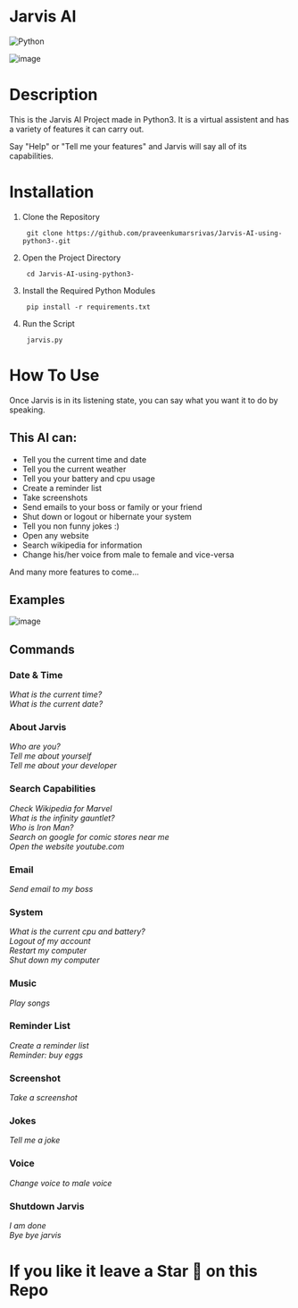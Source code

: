 # Jarvis AI

![Python](https://img.shields.io/badge/python-3670A0?style=plastic&logo=python&logoColor=ffdd54)

![image](https://user-images.githubusercontent.com/11313549/83199718-64016700-a15f-11ea-8d7e-9b04280841f9.png)

# Description

This is the Jarvis AI Project made in Python3. It is a virtual assistent and has a variety of features it can carry out.

Say "Help" or "Tell me your features" and Jarvis will say all of its capabilities.


# Installation

1. Clone the Repository

        git clone https://github.com/praveenkumarsrivas/Jarvis-AI-using-python3-.git

2. Open the Project Directory

        cd Jarvis-AI-using-python3-

3. Install the Required Python Modules

        pip install -r requirements.txt

4. Run the Script

        jarvis.py


# How To Use

Once Jarvis is in its listening state, you can say what you want it to do by speaking.

## This AI can:

- Tell you the current time and date
- Tell you the current weather
- Tell you your battery and cpu usage
- Create a reminder list
- Take screenshots
- Send emails to your boss or family or your friend
- Shut down or logout or hibernate your system
- Tell you non funny jokes :)
- Open any website
- Search wikipedia for information
- Change his/her voice from male to female and vice-versa

And many more features to come...

## Examples

![image](https://user-images.githubusercontent.com/11313549/83199419-c312ac00-a15e-11ea-865c-54bfebae78bb.png)

## Commands

### Date & Time

*What is the current time?*  
*What is the current date?*


### About Jarvis

*Who are you?*  
*Tell me about yourself*  
*Tell me about your developer*


### Search Capabilities

*Check Wikipedia for Marvel*  
*What is the infinity gauntlet?*  
*Who is Iron Man?*  
*Search on google for comic stores near me*  
*Open the website youtube.com*


### Email
 
*Send email to my boss*


### System

*What is the current cpu and battery?*  
*Logout of my account*  
*Restart my computer*  
*Shut down my computer*


### Music
 
*Play songs*


### Reminder List

*Create a reminder list*  
*Reminder: buy eggs*


### Screenshot
 
*Take a screenshot*


### Jokes

*Tell me a joke*


### Voice 

*Change voice to male voice*


### Shutdown Jarvis

*I am done*  
*Bye bye jarvis*


# If you like it leave a Star 🌟 on this Repo
